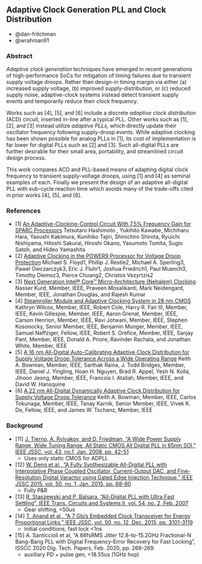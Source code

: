 
## Adaptive Clock Generation PLL and Clock Distribution 

* @dan-fritchman
* @wrahman91


### Abstract 

*Adaptive clock generation* techniques have emerged in recent generations of high-performance SoCs for mitigation of timing failures due to transient supply voltage droops. Rather than design-in timing margin via either (a) increased supply voltage, (b) improved supply-distribution, or (c) reduced supply noise, adaptive-clock systems instead detect transient supply events and temporarily reduce their clock frequency. 

Works such as [4], [5], and [6] include a discrete *adaptive clock distribution* (ACD) circuit, inserted in-line after a typical PLL. Other works such as [1], [2], and [3] instead utilize *adaptive PLLs*, which directly update their oscillator frequency following supply-droop events. While adaptive clocking has been shown possible for analog PLLs in [1], its cost of implementation is far lower for digital PLLs such as [2] and [3]. Such all-digital PLLs are further desirable for their small area, portability, and streamlined circuit design process. 

This work compares ACD and PLL-based means of adapting digital clock frequency to transient supply-voltage droops, using [1] and [4] as seminal examples of each. Finally we present the design of an adaptive all-digital PLL with sub-cycle reaction time which avoids many of the trade-offs cited in prior works [4], [5], and [6].


### References

* [1] [An Adaptive-Clocking-Control Circuit With 7.5% Frequency Gain for SPARC Processors](https://ieeexplore.ieee.org/stamp/stamp.jsp?tp=&arnumber=8207784)
Tetsutaro Hashimoto , Yukihito Kawabe, Michiharu Hara, Yasushi Kakimura, Kunihiko Tajiri, Shinichiro Shirota, Ryuichi Nishiyama, Hitoshi Sakurai, Hiroshi Okano, Yasumoto Tomita, Sugio Satoh, and Hideo Yamashita
* [2] [Adaptive Clocking in the POWER9 Processor for Voltage Droop Protection](https://ieeexplore.ieee.org/stamp/stamp.jsp?tp=&arnumber=7870452)
Michael S. Floyd1, Phillip J. Restle2, Michael A. Sperling3, Pawel Owczarczyk3, Eric J. Fluhr1, Joshua Friedrich1, Paul Muench3, Timothy Diemoz3, Pierce Chuang2, Christos Vezyrtzis2
* [3] [Next Generation Intel® Core™ Micro-Architecture (Nehalem) Clocking](https://ieeexplore.ieee.org/stamp/stamp.jsp?tp=&arnumber=4804981)
Nasser Kurd, Member, IEEE, Praveen Mosalikanti, Mark Neidengard, Member, IEEE, Jonathan Douglas, and Rajesh Kumar
* [4] [Steamroller Module and Adaptive Clocking System
in 28 nm CMOS](https://ieeexplore.ieee.org/stamp/stamp.jsp?tp=&arnumber=6926864)
Kathryn Wilcox, Member, IEEE, Robert Cole, Harry R. Fair III, Member, IEEE, Kevin Gillespie, Member, IEEE, Aaron Grenat, Member, IEEE, Carson Henrion, Member, IEEE, Ravi Jotwani, Member, IEEE, Stephen Kosonocky, Senior Member, IEEE, Benjamin Munger, Member, IEEE, Samuel Naffziger, Fellow, IEEE, Robert S. Orefice, Member, IEEE, Sanjay Pant, Member, IEEE,
Donald A. Priore, Ravinder Rachala, and Jonathan White, Member, IEEE
* [5] [A 16 nm All-Digital Auto-Calibrating Adaptive Clock Distribution for Supply Voltage Droop Tolerance Across a Wide Operating Range](https://ieeexplore.ieee.org/stamp/stamp.jsp?tp=&arnumber=7274370)
Keith A. Bowman, Member, IEEE, Sarthak Raina, J. Todd Bridges, Member, IEEE, Daniel J. Yingling,
Hoan H. Nguyen, Brad R. Appel, Yesh N. Kolla, Jihoon Jeong, Member, IEEE, Francois I. Atallah, Member, IEEE, and David W. Hansquine
* [6] [A 22 nm All-Digital Dynamically Adaptive Clock Distribution for Supply Voltage Droop Tolerance](https://ieeexplore.ieee.org/stamp/stamp.jsp?tp=&arnumber=6422331)
Keith A. Bowman, Member, IEEE, Carlos Tokunaga, Member, IEEE, Tanay Karnik, Senior Member, IEEE, Vivek K. De, Fellow, IEEE, and James W. Tschanz, Member, IEEE

### Background 

* [11] [J. Tierno, A. Rylyakov, and D. Friedman, “A Wide Power Supply Range, Wide Tuning Range, All Static
CMOS All Digital PLL in 65nm SOI,” IEEE JSSC, vol. 43, no.1, Jan. 2008, pp. 42-51](https://ieeexplore.ieee.org/stamp/stamp.jsp?tp=&arnumber=4242320&tag=1)
  * Uses only static CMOS for ADPLL
* [12] [W. Deng et al., “A Fully Synthesizable All-Digital PLL with Interpolative Phase Coupled Oscillator,
Current-Output DAC, and Fine-Resolution Digital Varactor using Gated Edge Injection Technique,” IEEE
JSSC 2015, vol. 50, no. 1, Jan. 2015, pp. 68-80](https://ieeexplore.ieee.org/stamp/stamp.jsp?tp=&arnumber=6891375)
  * Fully P&R
* [13] [R. Staszewski and P. Balsara, “All-Digital PLL with Ultra Fast Settling”, IEEE Trans. Circuits and Systems
II, vol. 54, no. 2, Feb. 2007](https://ieeexplore.ieee.org/stamp/stamp.jsp?tp=&arnumber=4100882) 
  * Gear shifting, <50us
* [14] [T. Anand et al., “A 7 Gb/s Embedded Clock Transceiver for Energy Proportional Links,” IEEE JSSC, vol.
50, no. 12, Dec. 2015, pp. 3101-3119](https://ieeexplore.ieee.org/stamp/stamp.jsp?tp=&arnumber=7265108)
  * Initial conditions, fast lock <1ns
* [15] A. Santiccioli et al, “A 66fsRMS Jitter 12.8-to-15.2GHz Fractional-N Bang-Bang PLL with Digital
Frequency-Error Recovery for Fast Locking”, ISSCC 2020 Dig. Tech. Papers, Feb. 2020, pp. 268-269. 
  * auxiliary PD + pulse gen, <18.55us (1GHz hop)
